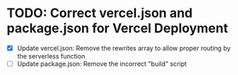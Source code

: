 # TODO: Correct vercel.json and package.json for Vercel Deployment

- [x] Update vercel.json: Remove the rewrites array to allow proper routing by the serverless function
- [ ] Update package.json: Remove the incorrect "build" script
